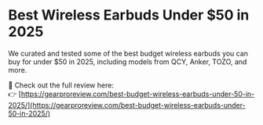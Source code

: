 # Best Wireless Earbuds Under $50 in 2025

We curated and tested some of the best budget wireless earbuds you can buy for under $50 in 2025, including models from QCY, Anker, TOZO, and more.

📝 Check out the full review here:  
👉 [https://gearproreview.com/best-budget-wireless-earbuds-under-50-in-2025/](https://gearproreview.com/best-budget-wireless-earbuds-under-50-in-2025/)
